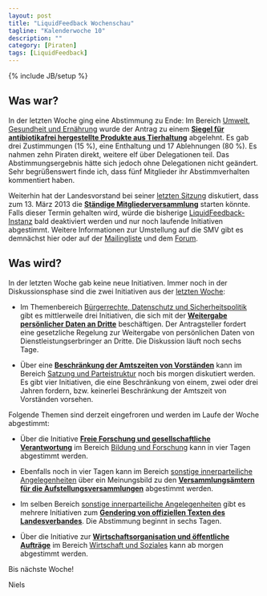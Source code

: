 ```yaml
---
layout: post
title: "LiquidFeedback Wochenschau"
tagline: "Kalenderwoche 10"
description: ""
category: [Piraten]
tags: [LiquidFeedback]
---
```

{% include JB/setup %}

## Was war?

In der letzten Woche ging eine Abstimmung zu Ende: Im Bereich [Umwelt, Gesundheit und Ernährung](https://lqpp.de/mv/area/show/15.html) wurde der Antrag zu einem [**Siegel für antibiotikafrei hergestellte Produkte aus Tierhaltung**](https://lqpp.de/mv/initiative/show/217.html) abgelehnt. Es gab drei Zustimmungen (15 %), eine Enthaltung und 17 Ablehnungen (80 %). Es nahmen zehn Piraten direkt, weitere elf über Delegationen teil. Das Abstimmungsergebnis hätte sich jedoch ohne Delegationen nicht geändert. Sehr begrüßenswert finde ich, dass fünf Mitglieder ihr Abstimmverhalten kommentiert haben.

Weiterhin hat der Landesvorstand bei seiner [letzten Sitzung](http://wiki.piratenpartei.de/MV:2013-02-25_-_Protokoll_Vorstand_Mecklenburg-Vorpommern#Er.C3.B6ffnung_St.C3.A4ndige_Mitgliederversammlung) diskutiert, dass zum 13. März 2013 die [**Ständige Mitgliederversammlung**](http://wiki.piratenpartei.de/MV:SMV) starten könnte. Falls dieser Termin gehalten wird, würde die bisherige [LiquidFeedback-Instanz](http://lqpp.de/mv) bald deaktiviert werden und nur noch laufende Initiativen abgestimmt. Weitere Informationen zur Umstellung auf die SMV gibt es demnächst hier oder auf der [Mailingliste](https://service.piratenpartei.de/listinfo/mecklenburg-vorpommern) und dem [Forum](https://news.piratenpartei.de/forumdisplay.php?fid=46).

## Was wird?

In der letzten Woche gab keine neue Initiativen. Immer noch in der Diskussionsphase sind die zwei Initiativen aus der [letzten Woche](/20130225/lqfb-kw-9):

- Im Themenbereich [Bürgerrechte, Datenschutz und Sicherheitspolitik](https://lqpp.de/mv/area/show/13.html) gibt es mittlerweile drei Initiativen, die sich mit der [**Weitergabe persönlicher Daten an Dritte**](https://lqpp.de/mv/issue/show/160.html) beschäftigen. Der Antragsteller fordert eine gesetzliche Regelung zur Weitergabe von persönlichen Daten von Dienstleistungserbringer an Dritte. Die Diskussion läuft noch sechs Tage.

- Über eine [**Beschränkung der Amtszeiten von Vorständen**](https://lqpp.de/mv/issue/show/159.html) kann im Bereich [Satzung und Parteistruktur](https://lqpp.de/mv/area/show/4.html) noch bis morgen diskutiert werden. Es gibt vier Initiativen, die eine Beschränkung von einem, zwei oder drei Jahren fordern, bzw. keinerlei Beschränkung der Amtszeit von Vorständen vorsehen.

Folgende Themen sind derzeit eingefroren und werden im Laufe der Woche abgestimmt:

- Über die Initiative [**Freie Forschung und gesellschaftliche Verantwortung**](https://lqpp.de/mv/issue/show/156.html) im Bereich [Bildung und Forschung](https://lqpp.de/mv/area/show/12.html) kann in vier Tagen abgestimmt werden.

- Ebenfalls noch in vier Tagen kann im Bereich [sonstige innerparteiliche Angelegenheiten](https://lqpp.de/mv/area/show/9.html) über ein Meinungsbild zu den [**Versammlungsämtern für die Aufstellungsversammlungen**](https://lqpp.de/mv/issue/show/157.html) abgestimmt werden.

- Im selben Bereich [sonstige innerparteiliche Angelegenheiten](https://lqpp.de/mv/area/show/9.html) gibt es mehrere Initiativen zum [**Gendering von offiziellen Texten des Landesverbandes**](https://lqpp.de/mv/issue/show/158.html). Die Abstimmung beginnt in sechs Tagen.

- Über die Initiative zur [**Wirtschaftsorganisation und öffentliche Aufträge**](https://lqpp.de/mv/initiative/show/218.html) im Bereich [Wirtschaft und Soziales](https://lqpp.de/mv/area/show/17.html) kann ab morgen abgestimmt werden.

Bis nächste Woche!

Niels
